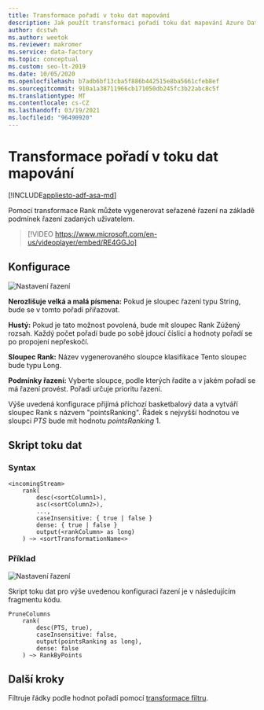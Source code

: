 ```yaml
---
title: Transformace pořadí v toku dat mapování
description: Jak použít transformaci pořadí toku dat mapování Azure Data Factory generování sloupce řazení
author: dcstwh
ms.author: weetok
ms.reviewer: makromer
ms.service: data-factory
ms.topic: conceptual
ms.custom: seo-lt-2019
ms.date: 10/05/2020
ms.openlocfilehash: b7adb6bf13cba5f886b442515e8ba5661cfeb8ef
ms.sourcegitcommit: 910a1a38711966cb171050db245fc3b22abc8c5f
ms.translationtype: MT
ms.contentlocale: cs-CZ
ms.lasthandoff: 03/19/2021
ms.locfileid: "96490920"
---
```

# <a name="rank-transformation-in-mapping-data-flow"></a>Transformace pořadí v toku dat mapování 

[!INCLUDE[appliesto-adf-asa-md](includes/appliesto-adf-asa-md.md)]

Pomocí transformace Rank můžete vygenerovat seřazené řazení na základě podmínek řazení zadaných uživatelem. 

> [!VIDEO https://www.microsoft.com/en-us/videoplayer/embed/RE4GGJo]

## <a name="configuration"></a>Konfigurace

![Nastavení řazení](media/data-flow/rank-configuration.png "Nastavení řazení")

**Nerozlišuje velká a malá písmena:** Pokud je sloupec řazení typu String, bude se v tomto pořadí přiřazovat. 

**Hustý:** Pokud je tato možnost povolená, bude mít sloupec Rank Zúžený rozsah. Každý počet pořadí bude po sobě jdoucí číslicí a hodnoty pořadí se po propojení nepřeskočí.

**Sloupec Rank:** Název vygenerovaného sloupce klasifikace Tento sloupec bude typu Long.

**Podmínky řazení:** Vyberte sloupce, podle kterých řadíte a v jakém pořadí se má řazení provést. Pořadí určuje prioritu řazení.

Výše uvedená konfigurace přijímá příchozí basketbalový data a vytváří sloupec Rank s názvem "pointsRanking". Řádek s nejvyšší hodnotou ve sloupci *PTS* bude mít hodnotu *pointsRanking* 1.

## <a name="data-flow-script"></a>Skript toku dat

### <a name="syntax"></a>Syntax

```
<incomingStream>
    rank(
        desc(<sortColumn1>),
        asc(<sortColumn2>),
        ...,
        caseInsensitive: { true | false }
        dense: { true | false }
        output(<rankColumn> as long)
    ) ~> <sortTransformationName<>
```

### <a name="example"></a>Příklad

![Nastavení řazení](media/data-flow/rank-configuration.png "Nastavení řazení")

Skript toku dat pro výše uvedenou konfiguraci řazení je v následujícím fragmentu kódu.

```
PruneColumns
    rank(
        desc(PTS, true),
        caseInsensitive: false,
        output(pointsRanking as long),
        dense: false
    ) ~> RankByPoints
```

## <a name="next-steps"></a>Další kroky

Filtruje řádky podle hodnot pořadí pomocí [transformace filtru](data-flow-filter.md).
